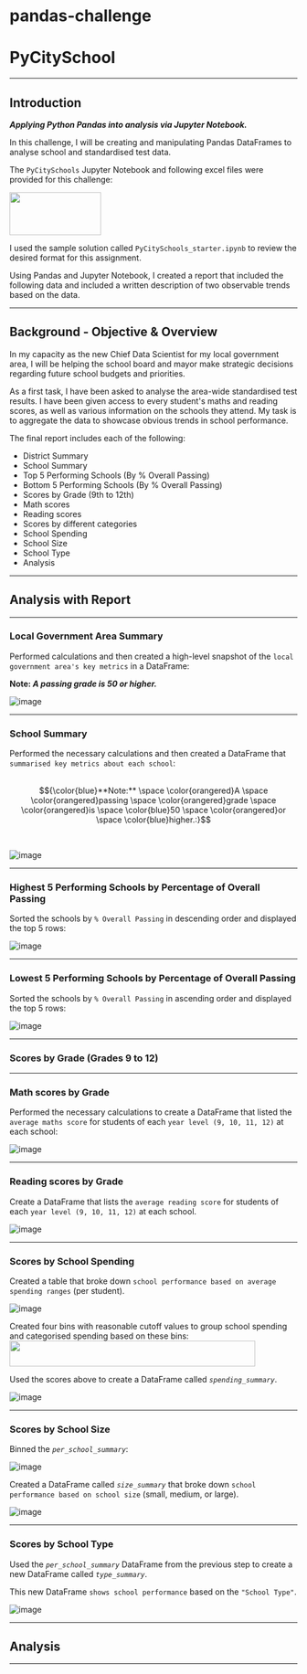 # pandas-challenge

# PyCitySchool
----------------------

## Introduction

***Applying Python Pandas into analysis via Jupyter Notebook.***

In this challenge, I will be creating and manipulating Pandas DataFrames to analyse school and standardised test data.

The `PyCitySchools` Jupyter Notebook and following excel files were provided for this challenge:

   <img src="https://github.com/Mago281/pandas-challenge/assets/131424690/f77ded6d-6ba1-4b43-b84b-b7df026e0d71" width="160" height="75">

I used the sample solution called `PyCitySchools_starter.ipynb`  to review the desired format for this assignment.

Using Pandas and Jupyter Notebook, I created a report that included the following data and included a written description of two observable trends based on the data.

---


**Background - Objective & Overview**
----------------------

In my capacity as the new Chief Data Scientist for my local government area, I will be helping the school board and mayor make strategic decisions regarding future school budgets and priorities.

As a first task, I have been asked to analyse the area-wide standardised test results.  I have been given access to every student's maths and reading scores, as well as various information on the schools they attend.  My task is to aggregate the data to showcase obvious trends in school performance.

The final report includes each of the following:
   - District Summary
   - School Summary
   - Top 5 Performing Schools (By % Overall Passing)
   - Bottom 5 Performing Schools (By % Overall Passing)
   - Scores by Grade (9th to 12th)
   - Math scores
   - Reading scores
   - Scores by different categories
   - School Spending
   - School Size
   - School Type
   - Analysis

________________________________________

## Analysis with Report
________________________________________


### Local Government Area Summary

Performed calculations and then created a high-level snapshot of the `local government area's key metrics` in a DataFrame:

**Note: _A passing grade is 50 or higher._**

![image](https://github.com/Mago281/pandas-challenge/assets/131424690/13bf2d4e-35a2-4693-9f38-a671dd283a6b)

________________________________________
 
### School Summary

Performed the necessary calculations and then created a DataFrame that `summarised key metrics about each school`:
<br>
<br>


$${\color{blue}**Note:** \space \color{orangered}A  \space \color{orangered}passing \space \color{orangered}grade \space \color{orangered}is \space \color{blue}50 \space \color{orangered}or \space \color{blue}higher.:}$$ 
<p align="left">
</p>  

<br>

![image](https://github.com/Mago281/pandas-challenge/assets/131424690/b946ab5b-939b-4683-a811-db31e8747a4b)

________________________________________

### Highest 5 Performing Schools by Percentage of Overall Passing

Sorted the schools by `% Overall Passing` in descending order and displayed the top 5 rows:

![image](https://github.com/Mago281/pandas-challenge/assets/131424690/45653e1c-7282-49d8-9415-2e6cc4ec7c2d)

________________________________________

### Lowest 5 Performing Schools by Percentage of Overall Passing

Sorted the schools by `% Overall Passing` in ascending order and displayed the top 5 rows:

![image](https://github.com/Mago281/pandas-challenge/assets/131424690/a3aaebf7-421c-4445-84cf-b26ab215cbcf)

________________________________________

### Scores by Grade (Grades 9 to 12)
________________________________________

### Math scores by Grade

Performed the necessary calculations to create a DataFrame that listed the `average maths score` for students of each `year level (9, 10, 11, 12)` at each school:

![image](https://github.com/Mago281/pandas-challenge/assets/131424690/973cb0f5-a537-4032-bda8-4b62caedb9bd)

________________________________________ 

### Reading scores by Grade

Create a DataFrame that lists the `average reading score` for students of each `year level (9, 10, 11, 12)` at each
school.

![image](https://github.com/Mago281/pandas-challenge/assets/131424690/868e97d3-a39c-4376-8588-27de7648bf5e)

________________________________________

### Scores by School Spending

Created a table that broke down `school performance based on average spending ranges` (per student).

![image](https://github.com/Mago281/pandas-challenge/assets/131424690/ff203710-c690-4377-9af5-42647fded64c)
 
Created four bins with reasonable cutoff values to group school spending and categorised spending based on these bins:
<img src="https://github.com/Mago281/pandas-challenge/assets/131424690/2079f0f9-b0d2-445d-b5a5-d556a9efa331" width="430" height="45">

Used the scores above to create a DataFrame called _`spending_summary`_.

![image](https://github.com/Mago281/pandas-challenge/assets/131424690/7e213fd4-f47c-4a72-92ed-b2bf8b5b32fa)

________________________________________

### Scores by School Size

Binned the _`per_school_summary`_:

![image](https://github.com/Mago281/pandas-challenge/assets/131424690/4013aec4-4f87-4005-8723-36f7e819e62c)

Created a DataFrame called _`size_summary`_ that broke down `school performance based on school size` (small,
medium, or large).

![image](https://github.com/Mago281/pandas-challenge/assets/131424690/23d70d85-eddc-4b40-ad15-3a8a1618554a)

________________________________________

### Scores by School Type

Used the _`per_school_summary`_ DataFrame from the previous step to create a new DataFrame called _`type_summary`_.

This new DataFrame `shows school performance` based on the `"School Type"`.

![image](https://github.com/Mago281/pandas-challenge/assets/131424690/e632d31b-7c31-4864-b80e-d0ff89fc639e)

________________________________________




## Analysis
----------------------












